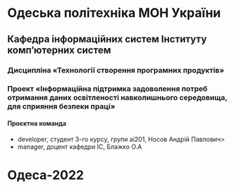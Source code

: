 # Одеська політехніка МОН України
## Кафедра інформаційних систем Інституту комп’ютерних систем
### Дисципліна «Технології створення програмних продуктів»
### Проект «Інформаційна підтримка задоволення потреб отримання даних освітленості навколишнього середовища, для сприяння безпеки праці»
#### Проєктна команда
+ developer, студент 3-го курсу, групи ai201, Носов Андрій Павлович>
+ manager, доцент кафедри ІС, Блажко О.А
# Одеса-2022
